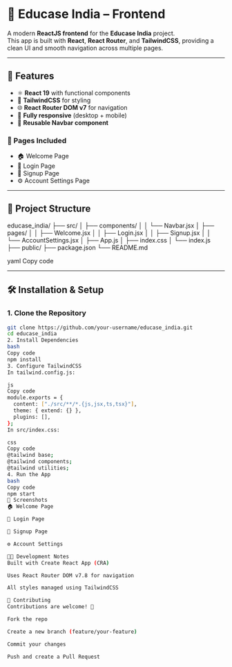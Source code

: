 # 📘 Educase India – Frontend

A modern **ReactJS frontend** for the **Educase India** project.  
This app is built with **React**, **React Router**, and **TailwindCSS**, providing a clean UI and smooth navigation across multiple pages.

---

## 🚀 Features

- ⚛️ **React 19** with functional components  
- 🎨 **TailwindCSS** for styling  
- 🌐 **React Router DOM v7** for navigation  
- 📱 **Fully responsive** (desktop + mobile)  
- 🔖 **Reusable Navbar component**  

### 🧩 Pages Included
- 🏠 Welcome Page  
- 🔑 Login Page  
- 📝 Signup Page  
- ⚙️ Account Settings Page  

---

## 📂 Project Structure
educase_india/
├── src/
│   ├── components/
│   │   └── Navbar.jsx
│   ├── pages/
│   │   ├── Welcome.jsx
│   │   ├── Login.jsx
│   │   ├── Signup.jsx
│   │   └── AccountSettings.jsx
│   ├── App.js
│   ├── index.css
│   └── index.js
├── public/
├── package.json
└── README.md


yaml
Copy code

---

## 🛠️ Installation & Setup

### 1. Clone the Repository
```bash
git clone https://github.com/your-username/educase_india.git
cd educase_india
2. Install Dependencies
bash
Copy code
npm install
3. Configure TailwindCSS
In tailwind.config.js:

js
Copy code
module.exports = {
  content: ["./src/**/*.{js,jsx,ts,tsx}"],
  theme: { extend: {} },
  plugins: [],
};
In src/index.css:

css
Copy code
@tailwind base;
@tailwind components;
@tailwind utilities;
4. Run the App
bash
Copy code
npm start
📸 Screenshots
🏠 Welcome Page

🔑 Login Page

📝 Signup Page

⚙️ Account Settings

🧑‍💻 Development Notes
Built with Create React App (CRA)

Uses React Router DOM v7.8 for navigation

All styles managed using TailwindCSS

🤝 Contributing
Contributions are welcome! 🙌

Fork the repo

Create a new branch (feature/your-feature)

Commit your changes

Push and create a Pull Request